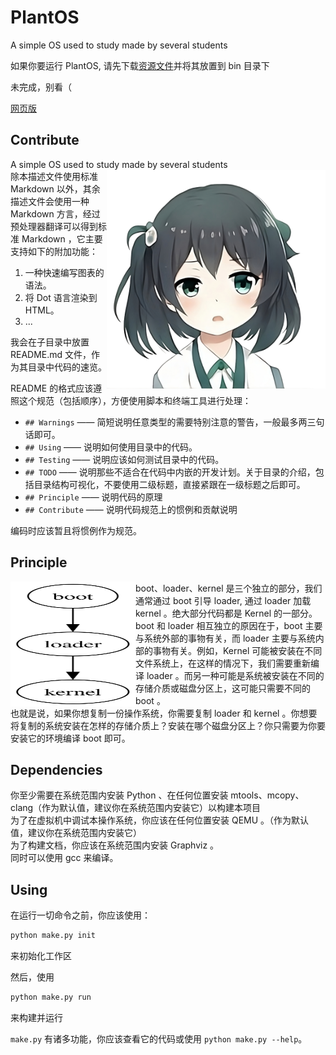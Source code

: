 # PlantOS

A simple OS used to study made by several students

如果你要运行 PlantOS, 请先下载[资源文件](https://copi144.eu.org:2000/index.php/s/7BoGFkD7JR52rFP)并将其放置到 bin 目录下

未完成，别看（

[网页版](https://plos-clan.github.io/doc)

## Contribute

<div>
        <div id="afterTitle">A simple OS used to study made by several students</div>
        <img id="logo"src="assets/plos.png" width="350" height="350" align="right">
</div>
除本描述文件使用标准 Markdown 以外，其余描述文件会使用一种 Markdown 方言，经过预处理器翻译可以得到标准 Markdown ，它主要支持如下的附加功能：

1. 一种快速编写图表的语法。
2. 将 Dot 语言渲染到 HTML。
3. ...

我会在子目录中放置 README.md 文件，作为其目录中代码的速览。

README 的格式应该遵照这个规范（包括顺序），方便使用脚本和终端工具进行处理：

- `## Warnings`   —— 简短说明任意类型的需要特别注意的警告，一般最多两三句话即可。
- `## Using`      —— 说明如何使用目录中的代码。
- `## Testing`    —— 说明应该如何测试目录中的代码。
- `## TODO`       —— 说明那些不适合在代码中内嵌的开发计划。关于目录的介绍，包括目录结构可视化，不要使用二级标题，直接紧跟在一级标题之后即可。
- `## Principle`  —— 说明代码的原理
- `## Contribute` —— 说明代码规范上的惯例和贡献说明

编码时应该暂且将惯例作为规范。

## Principle

<img src="assets/README.md.19-23.svg" alt="SVG Image" width="200" height="200" align="left">

boot、loader、kernel 是三个独立的部分，我们通常通过 boot 引导 loader, 通过 loader 加载 kernel 。绝大部分代码都是 Kernel 的一部分。boot 和 loader 相互独立的原因在于，boot 主要与系统外部的事物有关，而 loader 主要与系统内部的事物有关。例如，Kernel 可能被安装在不同文件系统上，在这样的情况下，我们需要重新编译 loader 。而另一种可能是系统被安装在不同的存储介质或磁盘分区上，这可能只需要不同的 boot 。<br>
也就是说，如果你想复制一份操作系统，你需要复制 loader 和 kernel 。你想要将复制的系统安装在怎样的存储介质上？安装在哪个磁盘分区上？你只需要为你要安装它的环境编译 boot 即可。

## Dependencies

你至少需要在系统范围内安装 Python 、在任何位置安装 mtools、mcopy、clang（作为默认值，建议你在系统范围内安装它）以构建本项目<br>
为了在虚拟机中调试本操作系统，你应该在任何位置安装 QEMU 。（作为默认值，建议你在系统范围内安装它）<br>
为了构建文档，你应该在系统范围内安装 Graphviz 。<br>
同时可以使用 gcc 来编译。

## Using

在运行一切命令之前，你应该使用：

```sh
python make.py init
```

来初始化工作区

然后，使用

```sh
python make.py run
```

来构建并运行

`make.py` 有诸多功能，你应该查看它的代码或使用 `python make.py --help`。
